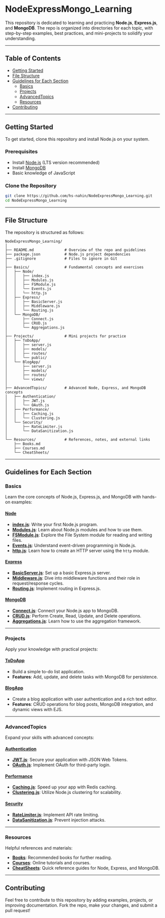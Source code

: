 # NodeExpressMongo_Learning

This repository is dedicated to learning and practicing **Node.js**, **Express.js**, and **MongoDB**. The repo is organized into directories for each topic, with step-by-step examples, best practices, and mini-projects to solidify your understanding.

---

## Table of Contents

- [Getting Started](#getting-started)
- [File Structure](#file-structure)
- [Guidelines for Each Section](#guidelines-for-each-section)
  - [Basics](#basics)
  - [Projects](#projects)
  - [AdvancedTopics](#advancedtopics)
  - [Resources](#resources)
- [Contributing](#contributing)

---

## Getting Started

To get started, clone this repository and install Node.js on your system.

### Prerequisites

- Install [Node.js](https://nodejs.org/) (LTS version recommended)
- Install [MongoDB](https://www.mongodb.com/try/download/community)
- Basic knowledge of JavaScript

### Clone the Repository

```bash
git clone https://github.com/hs-nahin/NodeExpressMongo_Learning.git
cd NodeExpressMongo_Learning
```

---

## File Structure

The repository is structured as follows:

```plaintext
NodeExpressMongo_Learning/
│
├── README.md              # Overview of the repo and guidelines
├── package.json           # Node.js project dependencies
├── .gitignore             # Files to ignore in Git
│
├── Basics/                # Fundamental concepts and exercises
│   ├── Node/
│   │   ├── index.js
│   │   ├── Modules.js
│   │   ├── FSModule.js
│   │   └── Events.js
│   │   └── http.js
│   ├── Express/
│   │   ├── BasicServer.js
│   │   ├── Middleware.js
│   │   └── Routing.js
│   └── MongoDB/
│       ├── Connect.js
│       ├── CRUD.js
│       └── Aggregations.js
│
├── Projects/              # Mini projects for practice
│   ├── ToDoApp/
│   │   ├── server.js
│   │   ├── models/
│   │   ├── routes/
│   │   └── public/
│   └── BlogApp/
│       ├── server.js
│       ├── models/
│       ├── routes/
│       └── views/
│
├── AdvancedTopics/        # Advanced Node, Express, and MongoDB concepts
│   ├── Authentication/
│   │   ├── JWT.js
│   │   └── OAuth.js
│   ├── Performance/
│   │   ├── Caching.js
│   │   └── Clustering.js
│   └── Security/
│       ├── RateLimiter.js
│       └── DataSanitization.js
│
└── Resources/             # References, notes, and external links
    ├── Books.md
    ├── Courses.md
    └── CheatSheets/
```

---

## Guidelines for Each Section

### Basics

Learn the core concepts of Node.js, Express.js, and MongoDB with hands-on examples:

#### [Node](./Basics/Node/)

- **[index.js](./Basics/Node/00_GettingStarted/index.js)**: Write your first Node.js program.
- **[Modules.js](./Basics/Node/00_GettingStarted/Modules.js)**: Learn about Node.js modules and how to use them.
- **[FSModule.js](./Basics/Node/00_GettingStarted/FSModule.js)**: Explore the File System module for reading and writing files.
- **[Events.js](./Basics/Node/00_GettingStarted/Events.js)**: Understand event-driven programming in Node.js.
- **[http.js](./Basics/Node/00_GettingStarted/http.js)**: Learn how to create an HTTP server using the `http` module.

#### [Express](./Basics/Express/)

- **[BasicServer.js](./Basics/Express/BasicServer.js)**: Set up a basic Express.js server.
- **[Middleware.js](./Basics/Express/Middleware.js)**: Dive into middleware functions and their role in request/response cycles.
- **[Routing.js](./Basics/Express/Routing.js)**: Implement routing in Express.js.

#### [MongoDB](./Basics/MongoDB/)

- **[Connect.js](./Basics/MongoDB/Connect.js)**: Connect your Node.js app to MongoDB.
- **[CRUD.js](./Basics/MongoDB/CRUD.js)**: Perform Create, Read, Update, and Delete operations.
- **[Aggregations.js](./Basics/MongoDB/Aggregations.js)**: Learn how to use the aggregation framework.

---

### Projects

Apply your knowledge with practical projects:

#### [ToDoApp](./Projects/ToDoApp/)

- Build a simple to-do list application.
- **Features**: Add, update, and delete tasks with MongoDB for persistence.

#### [BlogApp](./Projects/BlogApp/)

- Create a blog application with user authentication and a rich text editor.
- **Features**: CRUD operations for blog posts, MongoDB integration, and dynamic views with EJS.

---

### AdvancedTopics

Expand your skills with advanced concepts:

#### [Authentication](./AdvancedTopics/Authentication/)

- **[JWT.js](./AdvancedTopics/Authentication/JWT.js)**: Secure your application with JSON Web Tokens.
- **[OAuth.js](./AdvancedTopics/Authentication/OAuth.js)**: Implement OAuth for third-party login.

#### [Performance](./AdvancedTopics/Performance/)

- **[Caching.js](./AdvancedTopics/Performance/Caching.js)**: Speed up your app with Redis caching.
- **[Clustering.js](./AdvancedTopics/Performance/Clustering.js)**: Utilize Node.js clustering for scalability.

#### [Security](./AdvancedTopics/Security/)

- **[RateLimiter.js](./AdvancedTopics/Security/RateLimiter.js)**: Implement API rate limiting.
- **[DataSanitization.js](./AdvancedTopics/Security/DataSanitization.js)**: Prevent injection attacks.

---

### Resources

Helpful references and materials:

- **[Books](./Resources/Books.md)**: Recommended books for further reading.
- **[Courses](./Resources/Courses.md)**: Online tutorials and courses.
- **[CheatSheets](./Resources/CheatSheets/)**: Quick reference guides for Node, Express, and MongoDB.

---

## Contributing

Feel free to contribute to this repository by adding examples, projects, or improving documentation. Fork the repo, make your changes, and submit a pull request!

